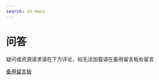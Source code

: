 ```yaml
---
search: zh-Hans
---
```

# 问答

疑问或资源请求请在下方评论，如无法加载请在备用留言板处留言

[备用留言板](https://www.menhood.wang/blog/?id=171)



<div id="disqus_thread">
</div>
